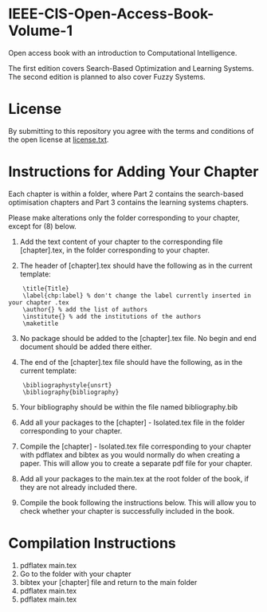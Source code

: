# IEEE-CIS-Open-Access-Book-Volume-1
Open access book with an introduction to Computational Intelligence.

The first edition covers Search-Based Optimization and Learning Systems. The second edition is planned to also cover Fuzzy Systems.

# License

By submitting to this repository you agree with the terms and conditions of the open license at [license.txt](license.txt).

# Instructions for Adding Your Chapter

Each chapter is within a folder, where Part 2 contains the search-based optimisation chapters and Part 3 contains the learning systems chapters.

Please make alterations only the folder corresponding to your chapter, except for (8) below.

1. Add the text content of your chapter to the corresponding file [chapter].tex, in the folder corresponding to your chapter.

2. The header of [chapter].tex should have the following as in the current template:

```    
	\title{Title}
	\label{chp:label} % don't change the label currently inserted in your chapter .tex
	\author{} % add the list of authors
	\institute{} % add the institutions of the authors
	\maketitle
```

3. No package should be added to the [chapter].tex file. No begin and end document should be added there either.

4. The end of the [chapter].tex file should have the following, as in the current template:

```
	\bibliographystyle{unsrt}
	\bibliography{bibliography}
```

5. Your bibliography should be within the file named bibliography.bib

6. Add all your packages to the [chapter] - Isolated.tex file in the folder corresponding to your chapter.

7. Compile the [chapter] - Isolated.tex file corresponding to your chapter with pdflatex and bibtex as you would normally do when creating a paper. This will allow you to create a separate pdf file for your chapter.

8. Add all your packages to the main.tex at the root folder of the book, if they are not already included there.

9. Compile the book following the instructions below. This will allow you to check whether your chapter is successfully included in the book.

# Compilation Instructions

1. pdflatex main.tex
2. Go to the folder with your chapter
3. bibtex your [chapter] file and return to the main folder
4. pdflatex main.tex
5. pdflatex main.tex

